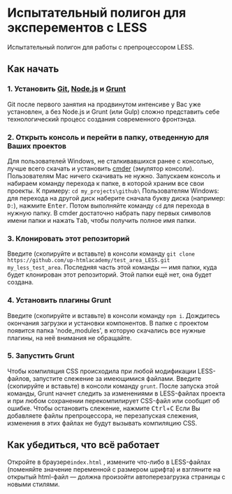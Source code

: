 # Испытательный полигон для эксперементов с LESS

Испытательный полигон для работы с препроцессором LESS.



## Как начать

### 1. Установить [Git](http://git-scm.com/), [Node.js](http://nodejs.org/) и [Grunt](http://gruntjs.com/)
Git после первого занятия на продвинутом интенсиве у Вас уже установлен, а без Node.js и Grunt (или Gulp) сложно представить себе технологический процесс создания современного фронтэнда.

### 2. Открыть консоль и перейти в папку, отведенную для Ваших проектов
Для пользователей Windows, не сталкивавшихся ранее с консолью, лучше всего скачать и установить [cmder](http://bliker.github.io/cmder/) (эмулятор консоли). Пользователям Mac ничего скачивать не нужно.
Запускаем консоль и набираем команду перехода к папке, в которой храним все свои проекты. К примеру: `cd my_projects\github\`
Пользователям Windows: для перехода на другой диск наберите сначала букву диска (например: `D:`), нажмите <kbd>Enter</kbd>. Потом выполняйте команду `cd` для перехода в нужную папку. В cmder достаточно набрать пару первых символов имени папки и нажать <kbd>Tab</kbd>, чтобы получить полное имя папки.

### 3. Клонировать этот репозиторий
Введите (скопируйте и вставьте) в консоли  команду `git clone https://github.com/up-htmlacademy/test_area_LESS.git my_less_test_area`. Последняя часть этой команды — имя папки, куда будет клонирован этот репозиторий. Этой папки ещё нет, она будет создана.

### 4. Установить плагины Grunt
Введите (скопируйте и вставьте) в консоли  команду `npm i`. Дождитесь окончания загрузки и установки компонентов. В папке с проектом появится папка 'node_modules', в которую скачались все нужные плагины, на неё внимания не обращайте.

### 5. Запустить Grunt
Чтобы компиляция CSS происходила при любой модификации LESS-файлов, запустите слежение за имеющимися файлами. Введите (скопируйте и вставьте) в консоли  команду `grunt`.
После запуска этой команды, Grunt начнет следить за изменениями в LESS-файлах проекта и при любом сохранении перекомпилирует CSS-файл или сообщит об ошибке.
Чтобы остановить слежение, нажмите <kbd>Ctrl</kbd>+<kbd>C</kbd>
Если Вы добавляете файлы препроцессора, не перезапуская слежения, изменения в этих файлах не будут вызывать компиляцию CSS.



## Как убедиться, что всё работает

Откройте в браузере`index.html` , измените что-либо в LESS-файлах (поменяйте значение переменной с размером шрифта) и взгляните на открытый html-файл — должна произойти автоперезагрузка страницы с новыми стилями.